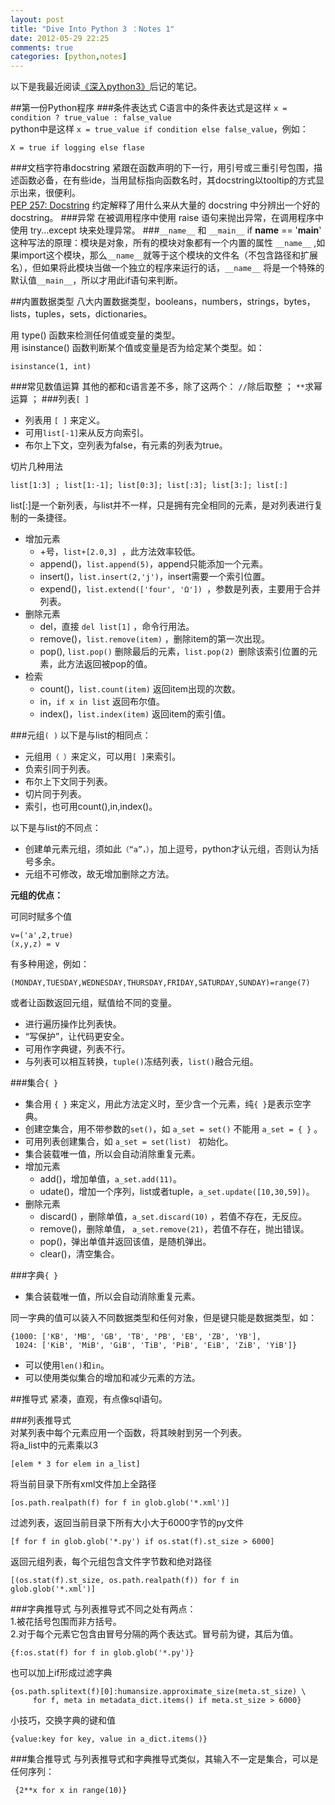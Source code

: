 ```yaml
---
layout: post
title: "Dive Into Python 3 ：Notes 1"
date: 2012-05-29 22:25
comments: true
categories: [python,notes]
---
```

以下是我最近阅读[《深入python3》](http://woodpecker.org.cn/diveintopython3/table-of-contents.html#your-first-python-program)后记的笔记。

##第一份Python程序
###条件表达式
C语言中的条件表达式是这样 `x = condition ? true_value : false_value`  
python中是这样 `x = true_value if condition else false_value`，例如：

	X = true if logging else flase
	
###文档字符串docstring
紧跟在函数声明的下一行，用引号或三重引号包围，描述函数必备，在有些ide，当用鼠标指向函数名时，其docstring以tooltip的方式显示出来，很便利。  
[PEP 257: Docstring](http://www.python.org/dev/peps/pep-0257/) 约定解释了用什么来从大量的 docstring 中分辨出一个好的 docstring。
###异常
在被调用程序中使用 raise 语句来抛出异常，在调用程序中使用 try...except 块来处理异常。
###`__name__` 和 `__main__`
	if __name__ == '__main__'
这种写法的原理：模块是对象，所有的模块对象都有一个内置的属性 `__name__` ,如果import这个模块，那么`__name__`就等于这个模块的文件名（不包含路径和扩展名），但如果将此模块当做一个独立的程序来运行的话，`__name__` 将是一个特殊的默认值`__main__`，所以才用此if语句来判断。

##内置数据类型
八大内置数据类型，booleans，numbers，strings，bytes，lists，tuples，sets，dictionaries。  

用 type() 函数来检测任何值或变量的类型。  
用 isinstance() 函数判断某个值或变量是否为给定某个类型。如：

	isinstance(1, int)
	
###常见数值运算 
其他的都和c语言差不多，除了这两个： `//`除后取整 ； `**`求幂运算 ； 
###列表`[ ]`
* 列表用 `[ ]` 来定义。
* 可用`list[-1]`来从反方向索引。
* 布尔上下文，空列表为false，有元素的列表为true。  

切片几种用法   

	list[1:3] ; list[1:-1]; list[0:3]; list[:3]; list[3:]; list[:]		
 list[:]是一个新列表，与list并不一样，只是拥有完全相同的元素，是对列表进行复制的一条捷径。

* 增加元素 
  + +号，`list+[2.0,3] `，此方法效率较低。
  + append()，`list.append(5)`，append只能添加一个元素。
  + insert()，`list.insert(2,'j')`，insert需要一个索引位置。
  + expend()，`list.extend(['four', 'Ω']) `，参数是列表，主要用于合并列表。
 * 删除元素
   + del，直接 `del list[1]` ，命令行用法。
   + remove()，`list.remove(item)` ，删除item的第一次出现。
   + pop(), `list.pop()` 删除最后的元素，`list.pop(2) `删除该索引位置的元素，此方法返回被pop的值。
* 检索
  + count()，`list.count(item)` 返回item出现的次数。
  + in，`if x in list` 返回布尔值。
  + index()，`list.index(item)` 返回item的索引值。

###元组`( )`
以下是与list的相同点：   

* 元组用`（ ）`来定义，可以用`[ ]`来索引。  
* 负索引同于列表。
* 布尔上下文同于列表。
* 切片同于列表。
* 索引，也可用count(),in,index()。

以下是与list的不同点：

* 创建单元素元组，须如此`（“a”，）`，加上逗号，python才认元组，否则认为括号多余。
* 元组不可修改，故无增加删除之方法。

**元组的优点：**

可同时赋多个值

	v=('a',2,true)
	(x,y,z) = v
 有多种用途，例如：

    (MONDAY,TUESDAY,WEDNESDAY,THURSDAY,FRIDAY,SATURDAY,SUNDAY)=range(7)
        
或者让函数返回元组，赋值给不同的变量。
* 进行遍历操作比列表快。
* “写保护”，让代码更安全。
*  可用作字典键，列表不行。
*  与列表可以相互转换，`tuple()`冻结列表，`list()`融合元组。	

###集合`{ }`
* 集合用 `{ }` 来定义，用此方法定义时，至少含一个元素，纯`{ }`是表示空字典。
* 创建空集合，用不带参数的`set()`，如 `a_set = set()` 不能用 `a_set = { }` 。
* 可用列表创建集合，如 `a_set = set(list) ` 初始化。
* 集合装载唯一值，所以会自动消除重复元素。
* 增加元素
  + add()，增加单值，`a_set.add(11)`。
  + udate()，增加一个序列，list或者tuple，`a_set.update([10,30,59])`。
* 删除元素
  * discard() ，删除单值，`a_set.discard(10)` ，若值不存在，无反应。
  * remove()，删除单值， `a_set.remove(21)`，若值不存在，抛出错误。
  * pop()，弹出单值并返回该值，是随机弹出。
  * clear()，清空集合。

###字典`{ }`
*  集合装载唯一值，所以会自动消除重复元素。

同一字典的值可以装入不同数据类型和任何对象，但是键只能是数据类型，如：

    {1000: ['KB', 'MB', 'GB', 'TB', 'PB', 'EB', 'ZB', 'YB'],
     1024: ['KiB', 'MiB', 'GiB', 'TiB', 'PiB', 'EiB', 'ZiB', 'YiB']}

* 可以使用`len()`和`in`。
* 可以使用类似集合的增加和减少元素的方法。

##推导式
紧凑，直观，有点像sql语句。

###列表推导式  
对某列表中每个元素应用一个函数，将其映射到另一个列表。  
将a_list中的元素乘以3

	[elem * 3 for elem in a_list]
	
将当前目录下所有xml文件加上全路径

	[os.path.realpath(f) for f in glob.glob('*.xml')]  
	
过滤列表，返回当前目录下所有大小大于6000字节的py文件

	[f for f in glob.glob('*.py') if os.stat(f).st_size > 6000]

返回元组列表，每个元组包含文件字节数和绝对路径

	[(os.stat(f).st_size, os.path.realpath(f)) for f in glob.glob('*.xml')] 

###字典推导式
与列表推导式不同之处有两点：  
1.被花括号包围而非方括号。   
2.对于每个元素它包含由冒号分隔的两个表达式。冒号前为键，其后为值。  

	{f:os.stat(f) for f in glob.glob('*.py')}

也可以加上if形成过滤字典
	
	{os.path.splitext(f)[0]:humansize.approximate_size(meta.st_size) \ 
		 for f, meta in metadata_dict.items() if meta.st_size > 6000} 

小技巧，交换字典的键和值

	{value:key for key, value in a_dict.items()}

###集合推导式
与列表推导式和字典推导式类似，其输入不一定是集合，可以是任何序列：

	 {2**x for x in range(10)} 